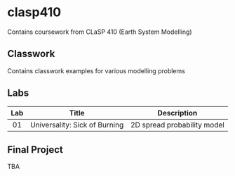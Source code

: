 # clasp410
Contains coursework from CLaSP 410 (Earth System Modelling)

## Classwork
Contains classwork examples for various modelling problems

## Labs
| Lab    |   Title                           | Description                   |
| :---:  |    :----:                         |     :---:                     |
| 01     | Universality: Sick of Burning     | 2D spread probability model   |


## Final Project
TBA
